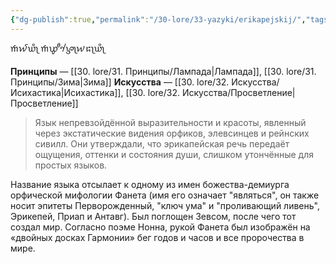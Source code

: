 ```yaml
---
{"dg-publish":true,"permalink":"/30-lore/33-yazyki/erikapejskij/","tags":["незримое/язык"]}
---
```


𑜒𑜏𑜫𑜊𑜪𑜡 𑜒𑜘𑜣𑜗𑜦𑜡𑜏𑜃𑜡𑜊𑜪𑜡

**Принципы** — [[30. lore/31. Принципы/Лампада\|Лампада]], [[30. lore/31. Принципы/Зима\|Зима]] 
**Искусства** — [[30. lore/32. Искусства/Исихастика\|Исихастика]], [[30. lore/32. Искусства/Просветление\|Просветление]] 

>Язык непревзойдённой выразительности и красоты, явленный через экстатические видения орфиков, элевсинцев и рейнских сивилл. Они утверждали, что эрикапейская речь передаёт ощущения, оттенки и состояния души, слишком утончённые для простых языков. 

Название языка отсылает к одному из имен божества-демиурга орфической мифологии Фанета (имя его означает "являться", он также носит эпитеты Перворожденный, "ключ ума" и "проливающий ливень", Эрикепей, Приап и Антавг). Был поглощен Зевсом, после чего тот создал мир. Согласно поэме Нонна, рукой Фанета был изображён на «двойных досках Гармонии» бег годов и часов и все пророчества в мире. 
